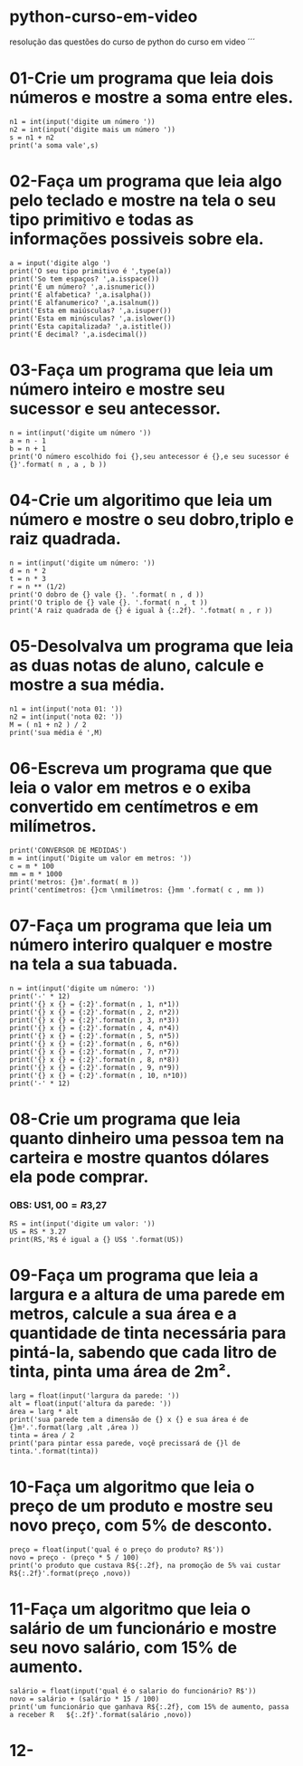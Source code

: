 # python-curso-em-video
resolução das questões do curso de python do curso em video 
´´´
# 01-Crie um programa que leia dois números e mostre a soma entre eles.

```
n1 = int(input('digite um número '))
n2 = int(input('digite mais um número '))
s = n1 + n2
print('a soma vale',s)
```

# 02-Faça um programa que leia algo pelo teclado e mostre na tela o seu tipo primitivo e todas as informações possiveis sobre ela.

```
a = input('digite algo ')
print('O seu tipo primitivo é ',type(a))
print('So tem espaços? ',a.isspace())
print('É um número? ',a.isnumeric())
print('É alfabetica? ',a.isalpha())
print('É alfanumerico? ',a.isalnum())
print('Esta em maiúsculas? ',a.isuper())
print('Esta em minúsculas? ',a.islower())
print('Esta capitalizada? ',a.istitle())
print('É decimal? ',a.isdecimal())
```

# 03-Faça um programa que leia um número inteiro e mostre seu sucessor e seu antecessor.

```
n = int(input('digite um número '))
a = n - 1
b = n + 1
print('O número escolhido foi {},seu antecessor é {},e seu sucessor é {}'.format( n , a , b ))
```

# 04-Crie um algoritimo que leia um número e mostre o seu dobro,triplo e raiz quadrada.

```
n = int(input('digite um número: '))
d = n * 2
t = n * 3
r = n ** (1/2)
print('O dobro de {} vale {}. '.format( n , d ))
print('O triplo de {} vale {}. '.format( n , t ))
print('A raiz quadrada de {} é igual à {:.2f}. '.fotmat( n , r ))
```

# 05-Desolvalva um programa que leia as duas notas de aluno, calcule e mostre a sua média.

```
n1 = int(input('nota 01: '))
n2 = int(input('nota 02: '))
M = ( n1 + n2 ) / 2
print('sua média é ',M)
```

# 06-Escreva um programa que que leia o valor em metros e o exiba convertido em centímetros e em milímetros.

```
print('CONVERSOR DE MEDIDAS')
m = int(input('Digite um valor em metros: '))
c = m * 100
mm = m * 1000
print('metros: {}m'.format( m ))
print('centímetros: {}cm \nmilímetros: {}mm '.format( c , mm ))
```

# 07-Faça um programa que leia um número interiro qualquer e mostre na tela a sua tabuada.

```
n = int(input('digite um número: '))
print('-' * 12)
print('{} x {} = {:2}'.format(n , 1, n*1))
print('{} x {} = {:2}'.format(n , 2, n*2))
print('{} x {} = {:2}'.format(n , 3, n*3))
print('{} x {} = {:2}'.format(n , 4, n*4))
print('{} x {} = {:2}'.format(n , 5, n*5))
print('{} x {} = {:2}'.format(n , 6, n*6))
print('{} x {} = {:2}'.format(n , 7, n*7))
print('{} x {} = {:2}'.format(n , 8, n*8))
print('{} x {} = {:2}'.format(n , 9, n*9))
print('{} x {} = {:2}'.format(n , 10, n*10))
print('-' * 12)
```

# 08-Crie um programa que leia quanto dinheiro uma pessoa tem na carteira e mostre quantos dólares ela pode comprar.
### OBS: US$1,00 = R$3,27 
```
RS = int(input('digite um valor: '))
US = RS * 3.27
print(RS,'R$ é igual a {} US$ '.format(US))
```


# 09-Faça um programa que leia a largura e a altura de uma parede em metros, calcule a sua área e a quantidade de tinta necessária para pintá-la, sabendo que cada litro de tinta, pinta uma área de 2m².

```
larg = float(input('largura da parede: '))
alt = float(input('altura da parede: '))
área = larg * alt
print('sua parede tem a dimensão de {} x {} e sua área é de {}m².'.format(larg ,alt ,área ))
tinta = área / 2
print('para pintar essa parede, voçê precissará de {}l de tinta.'.format(tinta))
```


# 10-Faça um algoritmo que leia o preço de um produto e mostre seu novo preço, com 5% de desconto.

```
preço = float(input('qual é o preço do produto? R$'))
novo = preço - (preço * 5 / 100)
print('o produto que custava R${:.2f}, na promoção de 5% vai custar R${:.2f}'.format(preço ,novo))
```


# 11-Faça um algoritmo que leia o salário de um funcionário e mostre seu novo salário, com 15% de aumento.

```
salário = float(input('qual é o salario do funcionário? R$'))
novo = salário + (salário * 15 / 100)
print('um funcionário que ganhava R${:.2f}, com 15% de aumento, passa a receber R   ${:.2f}'.format(salário ,novo))
```

# 12-


